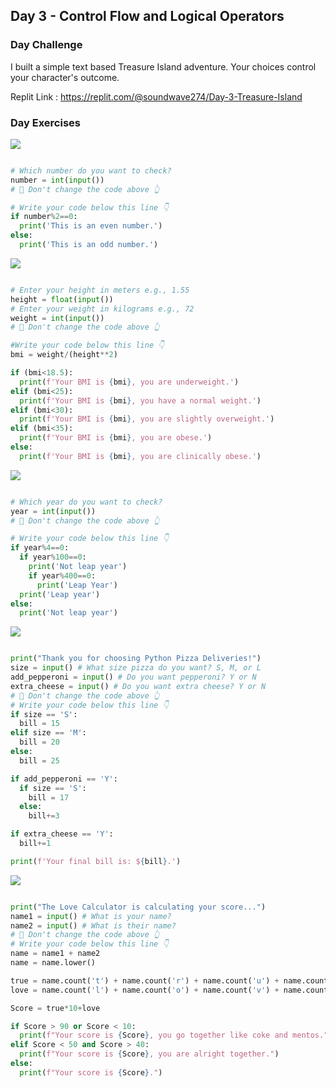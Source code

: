 ## Day 3 - Control Flow and Logical Operators

### Day Challenge

I built a simple text based Treasure Island adventure. Your choices control your character's outcome.

Replit Link : https://replit.com/@soundwave274/Day-3-Treasure-Island

### Day Exercises

<img src="/Day-03/3-1.jpeg">

```python

# Which number do you want to check?
number = int(input())
# 🚨 Don't change the code above 👆

# Write your code below this line 👇
if number%2==0:
  print('This is an even number.')
else:
  print('This is an odd number.')
```

<img src="/Day-03/3-2.jpeg">

```python

# Enter your height in meters e.g., 1.55
height = float(input())
# Enter your weight in kilograms e.g., 72
weight = int(input())
# 🚨 Don't change the code above 👆

#Write your code below this line 👇
bmi = weight/(height**2)

if (bmi<18.5):
  print(f'Your BMI is {bmi}, you are underweight.')
elif (bmi<25):
  print(f'Your BMI is {bmi}, you have a normal weight.')
elif (bmi<30):
  print(f'Your BMI is {bmi}, you are slightly overweight.')
elif (bmi<35):
  print(f'Your BMI is {bmi}, you are obese.')
else:
  print(f'Your BMI is {bmi}, you are clinically obese.')
```

<img src="/Day-03/3-3.jpeg">

```python

# Which year do you want to check?
year = int(input())
# 🚨 Don't change the code above 👆

# Write your code below this line 👇
if year%4==0:
  if year%100==0:
    print('Not leap year')
    if year%400==0:
      print('Leap Year')
  print('Leap year')
else:
  print('Not leap year')
```

<img src="/Day-03/3-4.jpeg">

```python

print("Thank you for choosing Python Pizza Deliveries!")
size = input() # What size pizza do you want? S, M, or L
add_pepperoni = input() # Do you want pepperoni? Y or N
extra_cheese = input() # Do you want extra cheese? Y or N
# 🚨 Don't change the code above 👆
# Write your code below this line 👇
if size == 'S':
  bill = 15
elif size == 'M':
  bill = 20
else:
  bill = 25

if add_pepperoni == 'Y':
  if size == 'S':
    bill = 17
  else:
    bill+=3

if extra_cheese == 'Y':
  bill+=1

print(f'Your final bill is: ${bill}.')
```

<img src="/Day-03/3-5.jpeg">

```python

print("The Love Calculator is calculating your score...")
name1 = input() # What is your name?
name2 = input() # What is their name?
# 🚨 Don't change the code above 👆
# Write your code below this line 👇
name = name1 + name2
name = name.lower()

true = name.count('t') + name.count('r') + name.count('u') + name.count('e')
love = name.count('l') + name.count('o') + name.count('v') + name.count('e')

Score = true*10+love

if Score > 90 or Score < 10:
  print(f"Your score is {Score}, you go together like coke and mentos.")
elif Score < 50 and Score > 40:
  print(f"Your score is {Score}, you are alright together.")
else:
  print(f"Your score is {Score}.")
```
